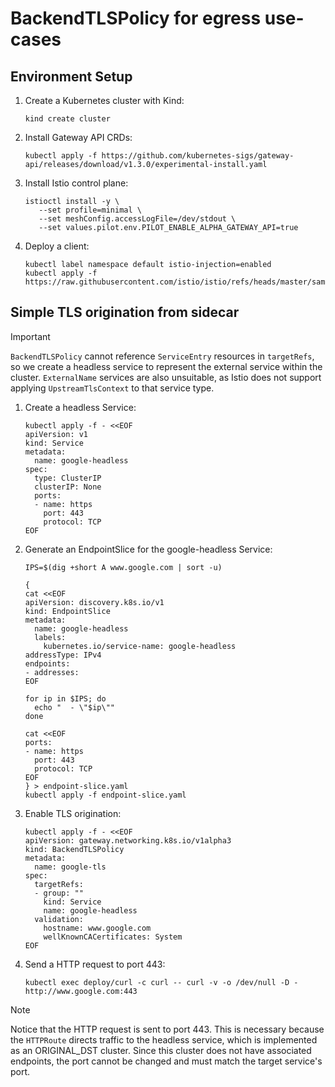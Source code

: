 # BackendTLSPolicy for egress use-cases

## Environment Setup

1. Create a Kubernetes cluster with Kind:
   ```shell
   kind create cluster
   ```

1. Install Gateway API CRDs:
   ```shell
   kubectl apply -f https://github.com/kubernetes-sigs/gateway-api/releases/download/v1.3.0/experimental-install.yaml
   ```

1. Install Istio control plane:
   ```
   istioctl install -y \
      --set profile=minimal \
      --set meshConfig.accessLogFile=/dev/stdout \
      --set values.pilot.env.PILOT_ENABLE_ALPHA_GATEWAY_API=true
   ```

1. Deploy a client:
   ```shell
   kubectl label namespace default istio-injection=enabled
   kubectl apply -f https://raw.githubusercontent.com/istio/istio/refs/heads/master/samples/curl/curl.yaml
   ```

## Simple TLS origination from sidecar

> [!IMPORTANT]
> `BackendTLSPolicy` cannot reference `ServiceEntry` resources in `targetRefs`, so we create a headless service to represent the external service within the cluster.
> `ExternalName` services are also unsuitable, as Istio does not support applying `UpstreamTlsContext` to that service type.

1. Create a headless Service:


   ```shell
   kubectl apply -f - <<EOF
   apiVersion: v1
   kind: Service
   metadata:
     name: google-headless
   spec:
     type: ClusterIP
     clusterIP: None
     ports:
     - name: https
       port: 443
       protocol: TCP
   EOF
   ```

1. Generate an EndpointSlice for the google-headless Service:

   ```shell
   IPS=$(dig +short A www.google.com | sort -u)

   {
   cat <<EOF
   apiVersion: discovery.k8s.io/v1
   kind: EndpointSlice
   metadata:
     name: google-headless
     labels:
       kubernetes.io/service-name: google-headless
   addressType: IPv4
   endpoints:
   - addresses:
   EOF

   for ip in $IPS; do
     echo "  - \"$ip\""
   done

   cat <<EOF
   ports:
   - name: https
     port: 443
     protocol: TCP
   EOF
   } > endpoint-slice.yaml
   kubectl apply -f endpoint-slice.yaml
   ```

1. Enable TLS origination:

   ```shell
   kubectl apply -f - <<EOF
   apiVersion: gateway.networking.k8s.io/v1alpha3
   kind: BackendTLSPolicy
   metadata:
     name: google-tls
   spec:
     targetRefs:
     - group: ""
       kind: Service
       name: google-headless
     validation:
       hostname: www.google.com
       wellKnownCACertificates: System
   EOF
   ```

1. Send a HTTP request to port 443:

   ```shell
   kubectl exec deploy/curl -c curl -- curl -v -o /dev/null -D - http://www.google.com:443
   ```

> [!NOTE]
> Notice that the HTTP request is sent to port 443. This is necessary because the `HTTPRoute` directs traffic to the headless service, which is implemented as an ORIGINAL_DST cluster. Since this cluster does not have associated endpoints, the port cannot be changed and must match the target service's port.
